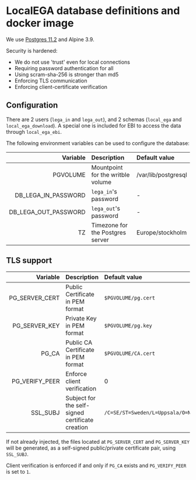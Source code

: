 # LocalEGA database definitions and docker image

We use
[Postgres 11.2](https://github.com/docker-library/postgres/tree/6c3b27f1433ad81675afb386a182098dc867e3e8/11/alpine)
and Alpine 3.9.

Security is hardened:
- We do not use 'trust' even for local connections
- Requiring password authentication for all
- Using scram-sha-256 is stronger than md5
- Enforcing TLS communication
- Enforcing client-certificate verification

## Configuration

There are 2 users (`lega_in` and `lega_out`), and 2 schemas
(`local_ega` and `local_ega_download`).  A special one is included for
EBI to access the data through `local_ega_ebi`.

The following environment variables can be used to configure the database:

| Variable                | Description                       | Default value       |
|------------------------:|:----------------------------------|:--------------------|
| PGVOLUME                | Mountpoint for the writble volume | /var/lib/postgresql |
| DB\_LEGA\_IN\_PASSWORD  | `lega_in`'s password              | -                   |
| DB\_LEGA\_OUT\_PASSWORD | `lega_out`'s password             | -                   |
| TZ                      | Timezone for the Postgres server  | Europe/stockholm    |

## TLS support

| Variable         | Description                                      | Default value       |
|-----------------:|:-------------------------------------------------|:--------------------|
| PG\_SERVER\_CERT | Public Certificate in PEM format                 | `$PGVOLUME/pg.cert` |
| PG\_SERVER\_KEY  | Private Key in PEM format                        | `$PGVOLUME/pg.key`  |
| PG\_CA           | Public CA Certificate in PEM format              | `$PGVOLUME/CA.cert` |
| PG\_VERIFY\_PEER | Enforce client verification                      | 0                   |
| SSL\_SUBJ        | Subject for the self-signed certificate creation | `/C=SE/ST=Sweden/L=Uppsala/O=NBIS/OU=SysDevs/CN=LocalEGA` |

If not already injected, the files located at `PG_SERVER_CERT` and `PG_SERVER_KEY` will be generated, as a self-signed public/private certificate pair, using `SSL_SUBJ`.

Client verification is enforced if and only if `PG_CA` exists and `PG_VERIFY_PEER` is set to `1`.

